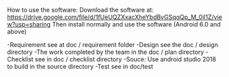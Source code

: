 How to use the software:
Download the software at: https://drive.google.com/file/d/1fUeUQZXxacXheYbdBvGSqqQp_M_0il1Z/view?usp=sharing
Then install normally and use the software (Android 6.0 and above)


-Requirement see at doc / requirement folder
-Design see the doc / design directory
-The work completed by the team in the doc / plan directory
-Checklist see in doc / checklist directory
-Souce: Use android studio 2018 to build in the source directory
-Test see in doc/test
